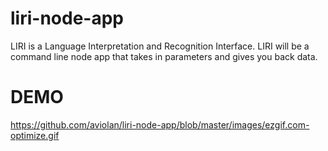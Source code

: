 # liri-node-app

LIRI is a Language Interpretation and Recognition Interface. LIRI will be a command line node app that takes in parameters and gives you back data.

# DEMO

https://github.com/aviolan/liri-node-app/blob/master/images/ezgif.com-optimize.gif